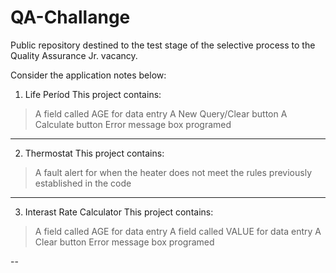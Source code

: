 # QA-Challange
Public repository destined to the test stage of the selective process to the Quality Assurance Jr. vacancy.


Consider the application notes below:

1. Life Períod
This project contains:

> A field called AGE for data entry
> A New Query/Clear button
> A Calculate button
> Error message box programed
_____________________________________________________

2. Thermostat
This project contains:

> A fault alert for when the heater does not meet
  the rules previously established in the code
_____________________________________________________

3. Interast Rate Calculator
This project contains:

> A field called AGE for data entry
> A field called VALUE for data entry
> A Clear button
> Error message box programed

--
